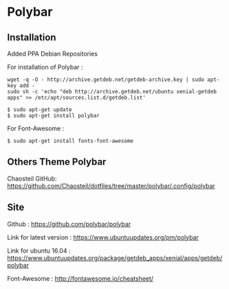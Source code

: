 # Polybar

## Installation
Added PPA Debian Repositories

For installation of Polybar :
```shell
wget -q -O - http://archive.getdeb.net/getdeb-archive.key | sudo apt-key add -
sudo sh -c 'echo "deb http://archive.getdeb.net/ubuntu xenial-getdeb apps" >> /etc/apt/sources.list.d/getdeb.list'
```
```shell
$ sudo apt-get update
$ sudo apt-get install polybar
```
For Font-Awesome :
```shell
$ sudo apt-get install fonts-font-awesome
```

## Others Theme Polybar
Chaosteil GitHub: https://github.com/Chaosteil/dotfiles/tree/master/polybar/.config/polybar

## Site
Github : https://github.com/polybar/polybar

Link for latest version : https://www.ubuntuupdates.org/pm/polybar

Link for ubuntu 16.04 : https://www.ubuntuupdates.org/package/getdeb_apps/xenial/apps/getdeb/polybar

Font-Awesome : http://fontawesome.io/cheatsheet/
